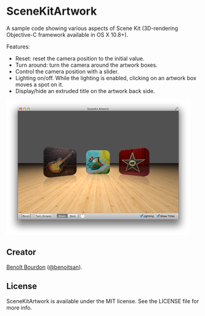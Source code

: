 # SceneKitArtwork

A sample code showing various aspects of Scene Kit (3D-rendering Objective-C framework available in OS X 10.8+).

Features:

* Reset: reset the camera position to the initial value.
* Turn around: turn the camera around the artwork boxes.
* Control the camera position with a slider.
* Lighting on/off. While the lighting is enabled, clicking on an artwork box moves a spot on it.
* Display/hide an extruded title on the artwork back side.

<img width=480 src="Screenshots/mainWindow.png"/>


## Creator

[Benoît Bourdon](https://github.com/benoitsan) ([@benoitsan](https://twitter.com/benoitsan)).

## License

SceneKitArtwork is available under the MIT license. See the LICENSE file for more info.